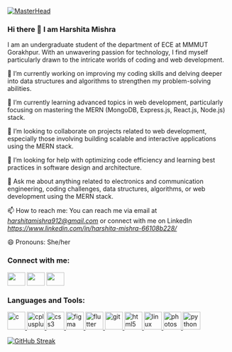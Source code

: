 [![MasterHead](https://github.blog/wp-content/uploads/2021/02/card.png?resize=1200%2C630)](https://github.com/Harshita7317)

### Hi there 👋 I am Harshita Mishra

I am an undergraduate student of the department of ECE at MMMUT Gorakhpur. With an unwavering passion for technology, I find myself particularly drawn to the intricate worlds of coding and web development.


🔭 I’m currently working on improving my coding skills and delving deeper into data structures and algorithms to strengthen my problem-solving abilities.

🌱 I’m currently learning advanced topics in web development, particularly focusing on mastering the MERN (MongoDB, Express.js, React.js, Node.js) stack.

👯 I’m looking to collaborate on projects related to web development, especially those involving building scalable and interactive applications using the MERN stack.

🤔 I’m looking for help with optimizing code efficiency and learning best practices in software design and architecture.

💬 Ask me about anything related to electronics and communication engineering, coding challenges, data structures, algorithms, or web development using the MERN stack.

📫 How to reach me: You can reach me via email at *harshitamishra912@gmail.com* or connect with me on LinkedIn *https://www.linkedin.com/in/harshita-mishra-66108b228/*

😄 Pronouns: She/her

<h3 align="left">Connect with me:</h3>
<p align="left">
<a href="https://www.linkedin.com/in/harshita-mishra-66108b228/" target="blank"><img align="center" src="https://cdn.jsdelivr.net/npm/simple-icons@3.0.1/icons/linkedin.svg" alt="" height="30" width="40" /></a>
<a href="https://leetcode.com/harshita8877/" target="blank"><img align="center" src="https://cdn.jsdelivr.net/npm/simple-icons@3.0.1/icons/leetcode.svg" alt="" height="30" width="40" /></a>
<a href="https://www.codechef.com/users/msharshita" target="blank"><img align="center" src="https://cdn.jsdelivr.net/npm/simple-icons@3.0.1/icons/codechef.svg" alt="" height="30" width="40" /></a>
</p>

<h3 align="left">Languages and Tools:</h3>
<p align="left"> <a href="https://www.cprogramming.com/" target="_blank"> <img src="https://devicons.github.io/devicon/devicon.git/icons/c/c-original.svg" alt="c" width="40" height="40"/> </a> <a href="https://www.w3schools.com/cpp/" target="_blank"> <img src="https://devicons.github.io/devicon/devicon.git/icons/cplusplus/cplusplus-original.svg" alt="cplusplus" width="40" height="40"/> </a> <a href="https://www.w3schools.com/css/" target="_blank"> <img src="https://devicons.github.io/devicon/devicon.git/icons/css3/css3-original-wordmark.svg" alt="css3" width="40" height="40"/> </a> <a href="https://www.figma.com/" target="_blank"> <img src="https://www.vectorlogo.zone/logos/figma/figma-icon.svg" alt="figma" width="40" height="40"/> </a> <a href="https://flutter.dev" target="_blank"> <img src="https://www.vectorlogo.zone/logos/flutterio/flutterio-icon.svg" alt="flutter" width="40" height="40"/> </a> <a href="https://git-scm.com/" target="_blank"> <img src="https://www.vectorlogo.zone/logos/git-scm/git-scm-icon.svg" alt="git" width="40" height="40"/> </a> <a href="https://www.w3.org/html/" target="_blank"> <img src="https://devicons.github.io/devicon/devicon.git/icons/html5/html5-original-wordmark.svg" alt="html5" width="40" height="40"/> </a> <a href="https://www.linux.org/" target="_blank"> <img src="https://devicons.github.io/devicon/devicon.git/icons/linux/linux-original.svg" alt="linux" width="40" height="40"/> </a> <a href="https://www.photoshop.com/en" target="_blank"> <img src="https://devicons.github.io/devicon/devicon.git/icons/photoshop/photoshop-plain.svg" alt="photoshop" width="40" height="40"/> </a> <a href="https://www.python.org" target="_blank"> <img src="https://devicons.github.io/devicon/devicon.git/icons/python/python-original.svg" alt="python" width="40" height="40"/> </a> </p>

[![GitHub Streak](https://github-readme-streak-stats.herokuapp.com/?user=https://github.com/Harshita7317)](https://git.io/streak-stats)

